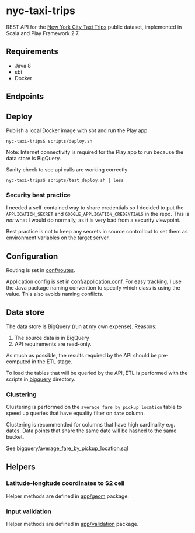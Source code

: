 # nyc-taxi-trips
REST API for the [New York City Taxi Trips](https://console.cloud.google.com/marketplace/details/city-of-new-york/nyc-tlc-trips) public dataset, implemented in Scala and Play Framework 2.7.
## Requirements
- Java 8
- sbt
- Docker
## Endpoints

## Deploy
Publish a local Docker image with sbt and run the Play app
```
nyc-taxi-trips$ scripts/deploy.sh
```
Note: Internet connectivity is required for the Play app to run because the data store is BigQuery.

Sanity check to see api calls are working correctly
```
nyc-taxi-trips$ scripts/test_deploy.sh | less
```
### Security best practice
I needed a self-contained way to share credentials so I decided to put the `APPLICATION_SECRET` and `GOOGLE_APPLICATION_CREDENTIALS` in the repo. This is _not_ what I would do normally, as it is very bad from a security viewpoint.

Best practice is not to keep any secrets in source control but to set them as environment variables on the target server.
## Configuration
Routing is set in [conf/routes](conf/routes).

Application config is set in [conf/application.conf](conf/application.conf). For easy tracking, I use the Java package naming convention to specify which class is using the value. This also avoids naming conflicts.
## Data store
The data store is BigQuery (run at my own expense). Reasons:
1. The source data is in BigQuery
1. API requirements are read-only.

As much as possible, the results required by the API should be pre-computed in the ETL stage.

To load the tables that will be queried by the API, ETL is performed with the scripts in [bigquery](bigquery) directory.

### Clustering
Clustering is performed on the `average_fare_by_pickup_location` table to speed up queries that have equality filter on `date` column.

Clustering is recommended for columns that have high cardinality e.g. dates. Data points that share the same date will be hashed to the same bucket. 

See [bigquery/average_fare_by_pickup_location.sql](bigquery/average_fare_by_pickup_location.sql) 

## Helpers
### Latitude-longitude coordinates to S2 cell
Helper methods are defined in [app/geom](app/geom) package.
### Input validation
Helper methods are defined in [app/validation](app/validation) package.

